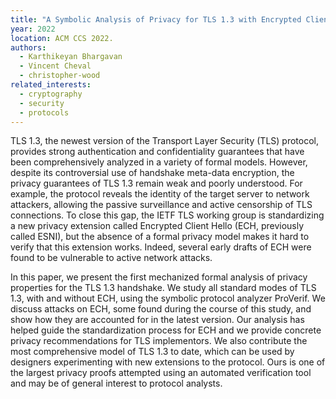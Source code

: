 ```yaml
---
title: "A Symbolic Analysis of Privacy for TLS 1.3 with Encrypted Client Hello"
year: 2022
location: ACM CCS 2022.
authors:
  - Karthikeyan Bhargavan
  - Vincent Cheval
  - christopher-wood
related_interests:
  - cryptography
  - security
  - protocols
---
```


TLS 1.3, the newest version of the Transport Layer Security (TLS) protocol,
provides strong authentication and confidentiality guarantees
that have been comprehensively analyzed in a variety of formal models.
However, despite its controversial use of handshake meta-data encryption,
the privacy guarantees of TLS 1.3 remain weak and poorly understood.
For example, the protocol reveals the identity of the target server to network attackers,
allowing the passive surveillance and active censorship of TLS connections.
To close this gap, the IETF TLS working group is standardizing a new privacy
extension called Encrypted Client Hello (ECH, previously called ESNI),
but the absence of a formal privacy model makes it hard to verify that this extension works.
Indeed, several early drafts of ECH were found to be vulnerable to active network attacks.

In this paper, we present the first mechanized formal analysis
of privacy properties for the TLS 1.3 handshake.
We study all standard modes of TLS 1.3, with and without ECH,
using the symbolic protocol analyzer ProVerif.
We discuss attacks on ECH, some found during the course of this study,
and show how they are accounted for in the latest version.
Our analysis has helped guide the standardization process for
ECH and we provide concrete privacy recommendations for TLS implementors.
We also contribute the most comprehensive model of TLS 1.3 to date,
which can be used by designers experimenting with new extensions to the protocol.
Ours is one of the largest privacy proofs attempted using an automated verification tool and may be of general interest to protocol analysts.
